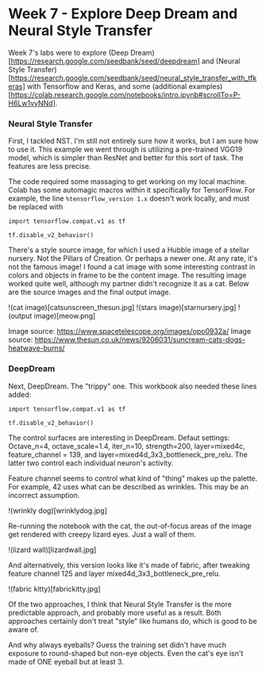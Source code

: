 # Week 7 - Explore Deep Dream and Neural Style Transfer

Week 7's labs were to explore (Deep Dream)[https://research.google.com/seedbank/seed/deepdream] and (Neural Style Transfer)[https://research.google.com/seedbank/seed/neural_style_transfer_with_tfkeras] with Tensorflow and Keras, and some (additional examples)[https://colab.research.google.com/notebooks/intro.ipynb#scrollTo=P-H6Lw1vyNNd].

### Neural Style Transfer

First, I tackled NST. I'm still not entirely sure how it works, but I am sure how to use it. This example we went through is utilizing a pre-trained VGG19 model, which is simpler than ResNet and better for this sort of task. The features are less precise. 

The code required some massaging to get working on my local machine. Colab has some automagic macros within it specifically for TensorFlow. For example, the line `%tensorflow_version 1.x` doesn't work locally, and must be replaced with 

```
import tensorflow.compat.v1 as tf

tf.disable_v2_behavior()
```

There's a style source image, for which I used a Hubble image of a stellar nursery. Not the Pillars of Creation. Or perhaps a newer one. At any rate, it's not the famous image! I found a cat image with some interesting contrast in colors and objects in frame to be the content image. The resulting image worked quite well, although my partner didn't recognize it as a cat. Below are the source images and the final output image.

!(cat image)[catsunscreen_thesun.jpg]
!(stars image)[starnursery.jpg]
!(output image)[meow.png]

Image source: https://www.spacetelescope.org/images/opo0932a/
Image source: https://www.thesun.co.uk/news/9206031/suncream-cats-dogs-heatwave-burns/ 

### DeepDream

Next, DeepDream. The "trippy" one. This workbook also needed these lines added:
```
import tensorflow.compat.v1 as tf

tf.disable_v2_behavior()
```

The control surfaces are interesting in DeepDream. Defaut settings: Octave_n=4, octave_scale=1.4, iter_n=10, strength=200, layer=mixed4c, feature_channel = 139, and layer=mixed4d_3x3_bottleneck_pre_relu. The latter two control each individual neuron's activity. 

Feature channel seems to control what kind of "thing" makes up the palette. For example, 42 uses what can be described as wrinkles. This may be an incorrect assumption. 

!(wrinkly dog)[wrinklydog.jpg]

Re-running the notebook with the cat, the out-of-focus areas of the image get rendered with creepy lizard eyes. Just a wall of them. 

!(lizard wall)[lizardwall.jpg]

And alternatively, this version looks like it's made of fabric, after tweaking feature channel 125 and layer mixed4d_3x3_bottleneck_pre_relu.

!(fabric kitty)[fabrickitty.jpg]

Of the two approaches, I think that Neural Style Transfer is the more predictable approach, and probably more useful as a result. Both approaches certainly don't treat "style" like humans do, which is good to be aware of. 

And why always eyeballs? Guess the training set didn't have much exposure to round-shaped but non-eye objects. Even the cat's eye isn't made of ONE eyeball but at least 3. 